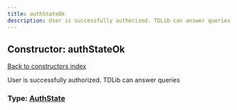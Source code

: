 ```yaml
---
title: authStateOk
description: User is successfully authorized. TDLib can answer queries
---
```

## Constructor: authStateOk  
[Back to constructors index](index.md)



User is successfully authorized. TDLib can answer queries




### Type: [AuthState](../types/AuthState.md)


